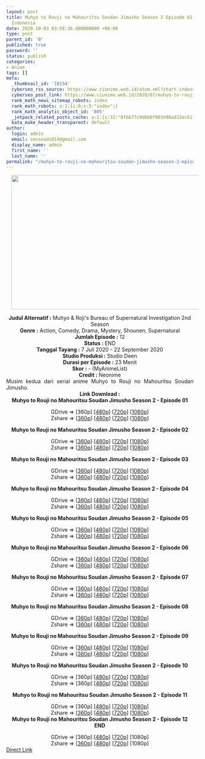 ```yaml
---
layout: post
title: Muhyo to Rouji no Mahouritsu Soudan Jimusho Season 2 Episode 01-12 END Subtitle
  Indonesia
date: 2020-10-03 03:58:36.000000000 +00:00
type: post
parent_id: '0'
published: true
password: ''
status: publish
categories:
- Anime
tags: []
meta:
  _thumbnail_id: '18154'
  cyberseo_rss_source: https://www.ciunime.web.id/atom.xml?start-index=301&max-results=150
  cyberseo_post_link: https://www.ciunime.web.id/2020/07/muhyo-to-rouji-no-mahouritsu-soudan.html
  rank_math_news_sitemap_robots: index
  rank_math_robots: a:1:{i:0;s:5:"index";}
  rank_math_analytic_object_id: '805'
  _jetpack_related_posts_cache: a:1:{s:32:"8f6677c9d6b0f903e98ad32ec61f8deb";a:2:{s:7:"expires";i:1652044636;s:7:"payload";a:0:{}}}
  kata_make_header_transparent: default
author:
  login: admin
  email: senseads014@gmail.com
  display_name: admin
  first_name: ''
  last_name: ''
permalink: "/muhyo-to-rouji-no-mahouritsu-soudan-jimusho-season-2-episode-01-12-end-subtitle-indonesia/"
---
```

<div class="separator" style="clear: both; text-align: center;"><a href="https://1.bp.blogspot.com/-mnfZ0uU5BLg/XwU7OePKBpI/AAAAAAAAePA/5OTCJzGlfSIR1rzNugzZ5uR-N0ugGuKQQCLcBGAsYHQ/s1600/Muhyo%2Bto%2BRouji%2Bno%2BMahouritsu%2BSoudan%2BJimusho%2BSeason%2B2.jpg" style="margin-left: 1em; margin-right: 1em;"><img border="0" data-original-height="720" data-original-width="1280" height="360" src="{{ site.baseurl }}/assets/2020/10/Muhyo%2Bto%2BRouji%2Bno%2BMahouritsu%2BSoudan%2BJimusho%2BSeason%2B2.jpg" width="640" /></a></div>
<p>
<div style="text-align: center;"><b>Judul</b><b><b>&nbsp;Alternatif</b>&nbsp;:</b>&nbsp;Muhyo &amp; Roji's Bureau of Supernatural Investigation 2nd Season</div>
<div style="text-align: center;"><b>Genre :</b>&nbsp;Action, Comedy, Drama, Mystery, Shounen, Supernatural</div>
<div style="text-align: center;"><b>Jumlah Episode :</b>&nbsp;12<br /><b>Status :&nbsp;</b>END<br /><b>Tanggal Tayang :</b>&nbsp;7 Juli 2020&nbsp;- 22 September 2020<br /><b>Studio Produksi :</b>&nbsp;Studio Deen<br /><b>Durasi per Episode :</b>&nbsp;23 Menit</div>
<div style="text-align: center;"><b>Skor :</b>&nbsp;- (MyAnimeList)<br /><b>Credit :</b>&nbsp;Neonime</div>
<div style="text-align: center;"></div>
<div style="text-align: justify;">Musim kedua dari serial anime Muhyo to Rouji no Mahouritsu Soudan Jimusho.</div>
<div style="text-align: justify;"></div>
<div style="text-align: justify;"></div>
<div style="text-align: center;"><b>Link Download :</b></div>
<div style="text-align: center;"><b>Muhyo to Rouji no Mahouritsu Soudan Jimusho Season 2&nbsp;- Episode 01</b></p>
<div style="text-align: center;">GDrive =&gt; [360p] [<a href="https://drive.google.com/uc?export=download&amp;id=1j3rYikip8JCMH3VjRpfcU2xcJKgJSYTw" target="_blank" rel="noopener">480p</a>] [<a href="https://drive.google.com/uc?export=download&amp;id=1-GdayTzcF4weV_cWjo_q5n09rrZUZs6A" target="_blank" rel="noopener">720p</a>] [<a href="https://drive.google.com/uc?export=download&amp;id=18OGiyQJkCMdxwrn28T8XnD57m68j8zFa" target="_blank" rel="noopener">1080p</a>]<br />Zshare =&gt; [<a href="https://www52.zippyshare.com/v/CGgmJ7kG/file.html" target="_blank" rel="noopener">360p</a>] [<a href="https://www28.zippyshare.com/v/H7sU54Vw/file.html" target="_blank" rel="noopener">480p</a>] [<a href="https://www1.zippyshare.com/v/prArIoKW/file.html" target="_blank" rel="noopener">720p</a>] [<a href="https://www91.zippyshare.com/v/tFCCHsV3/file.html" target="_blank" rel="noopener">1080p</a>]</p>
<p><b>Muhyo to Rouji no Mahouritsu Soudan Jimusho Season 2&nbsp;- Episode 02</b></p>
<div style="text-align: center;">GDrive =&gt; [<a href="https://acefile.co/f/26151337/neonime_mrmsj-s2-02v2-360p-zip" target="_blank" rel="noopener">360p</a>] [<a href="https://drive.google.com/uc?export=download&amp;id=1GryGIO-JafsjCzD_KaagHEsnPC6y5tK3" target="_blank" rel="noopener">480p</a>] [<a href="https://drive.google.com/uc?id=1h8anYAKzpHLHMJk0FE8nWHJsN7FLQwh5" target="_blank" rel="noopener">720p</a>] [<a href="https://drive.google.com/uc?id=1UPNvVujAGo_PveF34MRFvURccsmSddaQ" target="_blank" rel="noopener">1080p</a>]<br />Zshare =&gt; [<a href="https://www2.zippyshare.com/v/d5rvP3dj/file.html" target="_blank" rel="noopener">360p</a>] [<a href="https://www75.zippyshare.com/v/ae08KHw0/file.html" target="_blank" rel="noopener">480p</a>] [<a href="https://www9.zippyshare.com/v/asObNROp/file.html" target="_blank" rel="noopener">720p</a>] [<a href="https://www10.zippyshare.com/v/cMxbAnHg/file.html" target="_blank" rel="noopener">1080p</a>]</p>
<p><b>Muhyo to Rouji no Mahouritsu Soudan Jimusho Season 2&nbsp;- Episode 03</b></p>
<div style="text-align: center;">GDrive =&gt; [<a href="https://www.solidfiles.com/v/R4wKYQMgLmRDN" target="_blank" rel="noopener">360p</a>] [<a href="https://drive.google.com/uc?export=download&amp;id=1UDAnB4d4_bDCmU93lZ0QNbilMIQ2WBbL" target="_blank" rel="noopener">480p</a>] [<a href="https://drive.google.com/uc?export=download&amp;id=147Ibp1L8pAfvMO6biiJHsgs-AjA5O0y0" target="_blank" rel="noopener">720p</a>] [<a href="https://drive.google.com/uc?export=download&amp;id=1X6OCipqldCubM9nGK6aGa9n7I2zydIo_" target="_blank" rel="noopener">1080p</a>]<br />Zshare =&gt; [<a href="https://www120.zippyshare.com/v/f1dcDENz/file.html" target="_blank" rel="noopener">360p</a>] [<a href="https://www92.zippyshare.com/v/fa9LnCnE/file.html" target="_blank" rel="noopener">480p</a>] [<a href="https://www110.zippyshare.com/v/nFRdj7CJ/file.html" target="_blank" rel="noopener">720p</a>] [<a href="https://www69.zippyshare.com/v/kkueHmfB/file.html" target="_blank" rel="noopener">1080p</a>]</p>
<p><b>Muhyo to Rouji no Mahouritsu Soudan Jimusho Season 2&nbsp;- Episode 04</b></p>
<div style="text-align: center;">GDrive =&gt; [<a href="http://www.solidfiles.com/v/YqxG67ZRrZ5pq" target="_blank" rel="noopener">360p</a>] [<a href="https://drive.google.com/uc?export=download&amp;id=1fIE-I610nwckzMHVqilI5t845VPcpnlo" target="_blank" rel="noopener">480p</a>] [<a href="https://drive.google.com/uc?export=download&amp;id=1_LKezAVbxiMP73H2MatYxcztnQuUBhlL" target="_blank" rel="noopener">720p</a>] [<a href="https://drive.google.com/uc?export=download&amp;id=1so1vidjkbuMSUHYt37Bl0XgwGuIoofip" target="_blank" rel="noopener">1080p</a>]<br />Zshare =&gt; [<a href="https://www35.zippyshare.com/v/ccY5TChX/file.html" target="_blank" rel="noopener">360p</a>] [<a href="https://www73.zippyshare.com/v/4V0znuQz/file.html" target="_blank" rel="noopener">480p</a>] [<a href="https://www39.zippyshare.com/v/wPl0niFD/file.html" target="_blank" rel="noopener">720p</a>] [<a href="https://www10.zippyshare.com/v/IEIpbvaB/file.html" target="_blank" rel="noopener">1080p</a>]</p>
<p><b>Muhyo to Rouji no Mahouritsu Soudan Jimusho Season 2&nbsp;- Episode 05</b></p>
<div style="text-align: center;">GDrive =&gt; [<a href="http://www.solidfiles.com/v/vzrvrQgGawGYQ" target="_blank" rel="noopener">360p</a>] [<a href="https://drive.google.com/uc?export=download&amp;id=1lS9fN1SRmGYQaDQI312qBS7ALTJ-iWdw" target="_blank" rel="noopener">480p</a>] [<a href="https://drive.google.com/uc?export=download&amp;id=1M4-6MByfOVBtI2iwUY1bTP72K7nzB3Mv" target="_blank" rel="noopener">720p</a>] [<a href="https://drive.google.com/uc?export=download&amp;id=1pPvSBNvP7fc7B7HzT6AQw65vPkBy7znZ" target="_blank" rel="noopener">1080p</a>]<br />Zshare =&gt; [<a href="https://www25.zippyshare.com/v/cjUBmwhg/file.html" target="_blank" rel="noopener">360p</a>] [<a href="https://www117.zippyshare.com/v/QASCapMy/file.html" target="_blank" rel="noopener">480p</a>] [<a href="https://www102.zippyshare.com/v/UKggYXAy/file.html" target="_blank" rel="noopener">720p</a>] [<a href="https://www1.zippyshare.com/v/c49ExaAQ/file.html" target="_blank" rel="noopener">1080p</a>]</p>
<p><b>Muhyo to Rouji no Mahouritsu Soudan Jimusho Season 2&nbsp;- Episode 06</b></p>
<div style="text-align: center;">GDrive =&gt; [<a href="http://www.solidfiles.com/v/4yemegBR6gn4Z" target="_blank" rel="noopener">360p</a>] [<a href="https://drive.google.com/uc?export=download&amp;id=182qU6LYfJoYtQJxa4ZbBX6bj04-VHsN-" target="_blank" rel="noopener">480p</a>] [<a href="https://drive.google.com/uc?export=download&amp;id=1s7wbV21lCJaePxvuMZbMepApAd13ONEz" target="_blank" rel="noopener">720p</a>] [<a href="https://drive.google.com/uc?export=download&amp;id=1wGoUtoco3B0NRf6bNO1aNXdkgmfxCyun" target="_blank" rel="noopener">1080p</a>]<br />Zshare =&gt; [<a href="https://www47.zippyshare.com/v/HkZeXDRu/file.html" target="_blank" rel="noopener">360p</a>] [<a href="https://www35.zippyshare.com/v/k8uJbxxh/file.html" target="_blank" rel="noopener">480p</a>] [<a href="https://www48.zippyshare.com/v/vxbYljXP/file.html" target="_blank" rel="noopener">720p</a>] [<a href="https://www43.zippyshare.com/v/aKphxI44/file.html" target="_blank" rel="noopener">1080p</a>]</p>
<p><b>Muhyo to Rouji no Mahouritsu Soudan Jimusho Season 2&nbsp;- Episode 07</b></p>
<div style="text-align: center;">GDrive =&gt; [<a href="https://acefile.co/f/27648345/neonime_mrmsj-s2-07-360p-zip" target="_blank" rel="noopener">360p</a>] [<a href="https://drive.google.com/uc?export=download&amp;id=1npSdXFIp-qJEZhnllec4zbkCkM_FBK9x" target="_blank" rel="noopener">480p</a>] [<a href="https://drive.google.com/uc?id=1eJiL_RhCJU5DDoc-sjIRqMMJEMVklTn_" target="_blank" rel="noopener">720p</a>] [<a href="https://drive.google.com/uc?export=download&amp;id=1HaQSuWJXJZCdJAB5yroo2HlZtXJX85Ah" target="_blank" rel="noopener">1080p</a>]<br />Zshare =&gt; [<a href="https://www75.zippyshare.com/v/KSm3Vupt/file.html" target="_blank" rel="noopener">360p</a>] [<a href="https://www111.zippyshare.com/v/uqtewEPD/file.html" target="_blank" rel="noopener">480p</a>] [<a href="https://www74.zippyshare.com/v/oidtcwal/file.html" target="_blank" rel="noopener">720p</a>] [<a href="https://www44.zippyshare.com/v/9nKE3oJu/file.html" target="_blank" rel="noopener">1080p</a>]</p>
<p><b>Muhyo to Rouji no Mahouritsu Soudan Jimusho Season 2&nbsp;- Episode 08</b></p>
<div style="text-align: center;">GDrive =&gt; [<a href="https://acefile.co/f/27938533/neonime_mrmsj-s2-08-360p-zip" target="_blank" rel="noopener">360p</a>] [<a href="https://drive.google.com/uc?export=download&amp;id=1cilRrptlA3mAgSSo_905IgEBIIzgogRu" target="_blank" rel="noopener">480p</a>] [<a href="https://drive.google.com/uc?export=download&amp;id=1fczMAoBUc_-2wcA6G-1P8DjOCI195PTO" target="_blank" rel="noopener">720p</a>] [<a href="https://drive.google.com/uc?export=download&amp;id=1pJFAdAuTgTa2GHZkPRwd6UgxiCfAgCHt" target="_blank" rel="noopener">1080p</a>]<br />Zshare =&gt; [<a href="http://www.mediafire.com/file/pven7jtz1u8f0uf/[neonime]_MRMSJ+S2+-+08-360p.zip/file" target="_blank" rel="noopener">360p</a>] [<a href="https://www95.zippyshare.com/v/3PwNjtUw/file.html" target="_blank" rel="noopener">480p</a>] [<a href="https://www61.zippyshare.com/v/j3X7Gy98/file.html" target="_blank" rel="noopener">720p</a>] [<a href="https://www28.zippyshare.com/v/5z7DGxP5/file.html" target="_blank" rel="noopener">1080p</a>]</p>
<p><b>Muhyo to Rouji no Mahouritsu Soudan Jimusho Season 2&nbsp;- Episode 09</b></p>
<div style="text-align: center;">GDrive =&gt; [<a href="https://drive.google.com/uc?export=download&amp;id=1DXTrI3a9YMw-AhvT9LDFZlQa2fp6nMu6" target="_blank" rel="noopener">360p</a>] [<a href="https://drive.google.com/uc?export=download&amp;id=1KIGDUwlz7N_qV97yuBIiLhh8tstrD8rY" target="_blank" rel="noopener">480p</a>] [<a href="https://drive.google.com/uc?export=download&amp;id=1bGMxokCAIfXSt2NMwItw5lWrF2O_48kz" target="_blank" rel="noopener">720p</a>] [<a href="https://drive.google.com/uc?export=download&amp;id=1BYZ1QdBIXBwMMaP-2yMATGRTai5rcpCU" target="_blank" rel="noopener">1080p</a>]<br />Zshare =&gt; [<a href="https://www43.zippyshare.com/v/YKaIfiyd/file.html" target="_blank" rel="noopener">360p</a>] [<a href="https://www92.zippyshare.com/v/orohu8zC/file.html" target="_blank" rel="noopener">480p</a>] [<a href="https://www104.zippyshare.com/v/G4XKTjBp/file.html" target="_blank" rel="noopener">720p</a>] [<a href="https://www90.zippyshare.com/v/jVyQDoPD/file.html" target="_blank" rel="noopener">1080p</a>]</p>
<p><b>Muhyo to Rouji no Mahouritsu Soudan Jimusho Season 2&nbsp;- Episode 10</b></p>
<div style="text-align: center;">GDrive =&gt; [360p] [<a href="https://drive.google.com/uc?export=download&amp;id=1lxQ1VipzJgdoeGWva7br9LhajKrggWc7" target="_blank" rel="noopener">480p</a>] [<a href="https://drive.google.com/uc?export=download&amp;id=1gA6DIZvUk-YHvk9DxQhuDfxyd4meT45a" target="_blank" rel="noopener">720p</a>] [<a href="https://drive.google.com/uc?export=download&amp;id=1CnRfswiEsAlCpIkDQ45usk2A2gh8fpEB" target="_blank" rel="noopener">1080p</a>]<br />Zshare =&gt; [360p] [<a href="https://www98.zippyshare.com/v/HNFGGe9f/file.html" target="_blank" rel="noopener">480p</a>] [<a href="https://www2.zippyshare.com/v/YYzfqqaX/file.html" target="_blank" rel="noopener">720p</a>] [<a href="https://www103.zippyshare.com/v/LwxXBAuq/file.html" target="_blank" rel="noopener">1080p</a>]</p>
<p><b>Muhyo to Rouji no Mahouritsu Soudan Jimusho Season 2&nbsp;- Episode 11</b></p>
<div style="text-align: center;">GDrive =&gt; [360p] [<a href="https://drive.google.com/uc?export=download&amp;id=1-fgLidAJQ9fVMhwQD3UFZyXB_3XyLiRR" target="_blank" rel="noopener">480p</a>] [<a href="https://drive.google.com/uc?export=download&amp;id=1wViWQnRPyFtyKF7Dmfx-c3MlpTNj29Gc" target="_blank" rel="noopener">720p</a>] [<a href="https://drive.google.com/uc?export=download&amp;id=1fgAG5YEor269pkPDWzira4at4uXyVE2J" target="_blank" rel="noopener">1080p</a>]<br />Zshare =&gt; [<a href="https://www92.zippyshare.com/v/QK4vwOuT/file.html" target="_blank" rel="noopener">360p</a>] [<a href="https://www118.zippyshare.com/v/336E29IB/file.html" target="_blank" rel="noopener">480p</a>] [<a href="https://www69.zippyshare.com/v/ZwVnVN2u/file.html" target="_blank" rel="noopener">720p</a>] [<a href="https://www99.zippyshare.com/v/R0WcFpHP/file.html" target="_blank" rel="noopener">1080p</a>]</div>
<div style="text-align: center;"><b>Muhyo to Rouji no Mahouritsu Soudan Jimusho Season 2&nbsp;- Episode 12 END</b></p>
<div>GDrive =&gt; [360p] [<a href="https://drive.google.com/uc?export=download&amp;id=1CKPXTrR2V0XiuiZ1Mucae9vioxFPGqa2" target="_blank" rel="noopener">480p</a>] [<a href="https://drive.google.com/uc?export=download&amp;id=1t_cPjIdskQq7xTt1MMeN7V-DAhVSMbGb" target="_blank" rel="noopener">720p</a>] [1080p]<br />Zshare =&gt; [<a href="https://www58.zippyshare.com/v/Z9ROAtRI/file.html" target="_blank" rel="noopener">360p</a>] [<a href="https://www31.zippyshare.com/v/16GmyHst/file.html" target="_blank" rel="noopener">480p</a>] [<a href="https://www35.zippyshare.com/v/IUvlyfaF/file.html" target="_blank" rel="noopener">720p</a>] [1080p]</div>
</div>
</div>
</div>
</div>
</div>
</div>
</div>
</div>
</div>
</div>
</div>
</div>
<link rel="stylesheet" href="https://cdnjs.cloudflare.com/ajax/libs/font-awesome/4.7.0/css/font-awesome.min.css" />
<div class="divbtn"> <a href="https://handymansurrender.com/fihup8buzv?key=94550f7ce39444073321dde3b8782f97" class="btn"><i class="fa fa-download"></i> Direct Link</a> </div>
